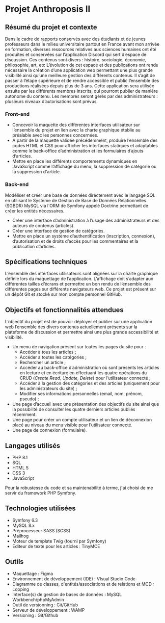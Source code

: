 # Projet Anthroposis II

## Résumé du projet et contexte

Dans le cadre de rapports conservés avec des étudiants et de jeunes professeurs dans le milieu universitaire partout en France avant mon arrivée en formation, diverses ressources relatives aux sciences humaines ont été produites et conservées sur l’application Discord qui sert d’espace de discussion. Ces contenus sont divers : histoire, sociologie, économie, philosophie, art, etc L’évolution de cet espace et des publications ont rendu nécessaire la création d’une application web permettant une plus grande visibilité ainsi qu’une meilleure gestion des différents contenus. Il s’agit de passer à l’étape supérieure et de rendre accessible et public l’ensemble des productions réalisées depuis plus de 3 ans. Cette application sera utilisée ensuite par les différents membres inscrits, qui pourront publier de manière autonome du contenu. Les membres seront gérés par des administrateurs : plusieurs niveaux d’autorisations sont prévus.

### Front-end

- Concevoir la maquette des différentes interfaces utilisateur sur l’ensemble du projet en lien avec la charte graphique établie au préalable avec les personnes concernées.
- A partir de la maquette validée précédemment, produire l’ensemble des codes HTML et CSS pour afficher les interfaces statiques et adaptables comme le back-office d’administration et les formulaires d’ajouts d’articles.
- Mettre en place les différents comportements dynamiques en JavaScript comme l’affichage du menu, la suppression de catégorie ou la suppression d'article.

### Back-end

Modéliser et créer une base de données directement avec le langage SQL en utilisant le Système de Gestion de Base de Données Relationnelles (SGBDR) MySQL via l'ORM de Symfony appelé Doctrine permettant de créer les entités nécessaires.
- Créer une interface d’administration à l’usage des administrateurs et des auteurs de contenus (articles).
- Créer une interface de gestion de catégories.
- Mettre en place un système d’authentification (inscription, connexion), d’autorisation et de droits d’accès pour les commentaires et la publication d’articles.

## Spécifications techniques

L’ensemble des interfaces utilisateurs sont alignées sur la charte graphique définie lors du maquettage de l’application. L’affichage doit s’adapter aux différentes tailles d’écrans et permettre un bon rendu de l’ensemble des différentes pages sur différents navigateurs web. Ce projet est présent sur un dépôt Git et stocké sur mon compte personnel GitHub.

## Objectifs et fonctionnalités attendues

L’objectif du projet est de pouvoir déployer et publier sur une application web l’ensemble des divers contenus actuellement présents sur la plateforme de discussion et permettre ainsi une plus grande accessibilité et visibilité.

- Un menu de navigation présent sur toutes les pages du site pour :
  - Accéder à tous les articles ;
  - Accéder à toutes les catégories ;
  - Rechercher un article ;
  - Accéder au back-office d’administration où sont présents les articles en lecture et en écriture en effectuant les quatre opérations du CRUD (*Create Read, Update, Delete*) pour l’utilisateur connecté ;
  - Accéder à la gestion des catégories et des articles (uniquement pour les administrateurs du site) ;
  - Modifier ses informations personnelles (email, nom, prénom, pseudo) ;
- Une page d’accueil avec une présentation des objectifs du site ainsi que la possibilité de consulter les quatre derniers articles publiés récemment.
- Une page pour créer un compte utilisateur et un lien de déconnexion placé au niveau du menu visible pour l’utilisateur connecté.
- Une page de connexion (formulaire).

## Langages utilisés

- PHP 8.1
- SQL
- HTML 5
- CSS 3
- JavaScript

Pour la robustesse du code et sa maintenabilité à terme, j'ai choisi de me servir du framework PHP Symfony.

## Technologies utilisées

- Symfony 6.3
- MySQL 8.x
- Préprocesseur SASS (SCSS)
- Mailhog
- Moteur de template Twig (fourni par Symfony)
- Éditeur de texte pour les articles : TinyMCE

## Outils

- Maquettage : Figma
- Environnement de développement (IDE) : VIsual Studio Code
- Diagramme de classes, d'entités/associations et de relations et MCD : Lopping
- Interface(s) de gestion de bases de données : MySQL Workbench/phpMyAdmin
- Outil de versionning : Git/GitHub
- Serveur de développement : WAMP
- Versioning : Git/Github
